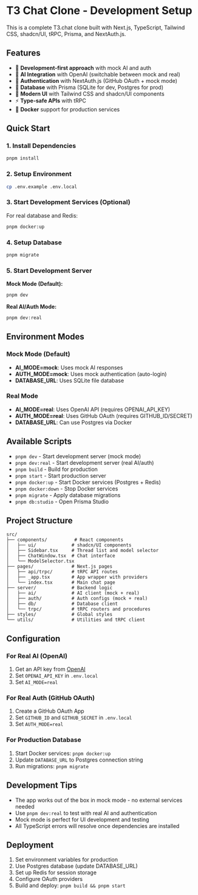 # T3 Chat Clone - Development Setup

This is a complete T3.chat clone built with Next.js, TypeScript, Tailwind CSS, shadcn/UI, tRPC, Prisma, and NextAuth.js.

## Features

- 🔄 **Development-first approach** with mock AI and auth
- 🤖 **AI Integration** with OpenAI (switchable between mock and real)
- 🔐 **Authentication** with NextAuth.js (GitHub OAuth + mock mode)
- 💾 **Database** with Prisma (SQLite for dev, Postgres for prod)
- 🎨 **Modern UI** with Tailwind CSS and shadcn/UI components
- ⚡ **Type-safe APIs** with tRPC
- 🐳 **Docker** support for production services

## Quick Start

### 1. Install Dependencies

```bash
pnpm install
```

### 2. Setup Environment

```bash
cp .env.example .env.local
```

### 3. Start Development Services (Optional)

For real database and Redis:

```bash
pnpm docker:up
```

### 4. Setup Database

```bash
pnpm migrate
```

### 5. Start Development Server

**Mock Mode (Default):**
```bash
pnpm dev
```

**Real AI/Auth Mode:**
```bash
pnpm dev:real
```

## Environment Modes

### Mock Mode (Default)
- **AI_MODE=mock**: Uses mock AI responses
- **AUTH_MODE=mock**: Uses mock authentication (auto-login)
- **DATABASE_URL**: Uses SQLite file database

### Real Mode
- **AI_MODE=real**: Uses OpenAI API (requires OPENAI_API_KEY)
- **AUTH_MODE=real**: Uses GitHub OAuth (requires GITHUB_ID/SECRET)
- **DATABASE_URL**: Can use Postgres via Docker

## Available Scripts

- `pnpm dev` - Start development server (mock mode)
- `pnpm dev:real` - Start development server (real AI/auth)
- `pnpm build` - Build for production
- `pnpm start` - Start production server
- `pnpm docker:up` - Start Docker services (Postgres + Redis)
- `pnpm docker:down` - Stop Docker services
- `pnpm migrate` - Apply database migrations
- `pnpm db:studio` - Open Prisma Studio

## Project Structure

```
src/
├── components/          # React components
│   ├── ui/             # shadcn/UI components
│   ├── Sidebar.tsx     # Thread list and model selector
│   ├── ChatWindow.tsx  # Chat interface
│   └── ModelSelector.tsx
├── pages/              # Next.js pages
│   ├── api/trpc/       # tRPC API routes
│   ├── _app.tsx        # App wrapper with providers
│   └── index.tsx       # Main chat page
├── server/             # Backend logic
│   ├── ai/             # AI client (mock + real)
│   ├── auth/           # Auth configs (mock + real)
│   ├── db/             # Database client
│   └── trpc/           # tRPC routers and procedures
├── styles/             # Global styles
└── utils/              # Utilities and tRPC client
```

## Configuration

### For Real AI (OpenAI)
1. Get an API key from [OpenAI](https://platform.openai.com/)
2. Set `OPENAI_API_KEY` in `.env.local`
3. Set `AI_MODE=real`

### For Real Auth (GitHub OAuth)
1. Create a GitHub OAuth App
2. Set `GITHUB_ID` and `GITHUB_SECRET` in `.env.local`
3. Set `AUTH_MODE=real`

### For Production Database
1. Start Docker services: `pnpm docker:up`
2. Update `DATABASE_URL` to Postgres connection string
3. Run migrations: `pnpm migrate`

## Development Tips

- The app works out of the box in mock mode - no external services needed
- Use `pnpm dev:real` to test with real AI and authentication
- Mock mode is perfect for UI development and testing
- All TypeScript errors will resolve once dependencies are installed

## Deployment

1. Set environment variables for production
2. Use Postgres database (update DATABASE_URL)
3. Set up Redis for session storage
4. Configure OAuth providers
5. Build and deploy: `pnpm build && pnpm start` 